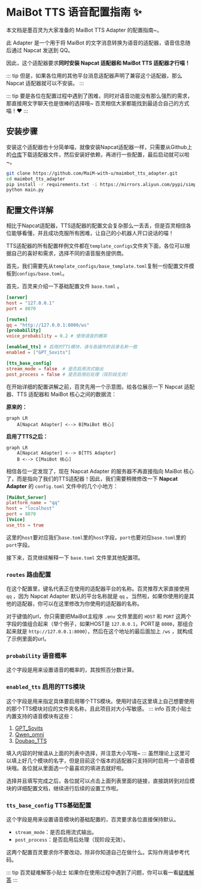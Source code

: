 # MaiBot TTS 语音配置指南 ✨

本文档是墨百灵为大家准备的 MaiBot TTS Adapter 的配置指南~。

此 Adapter 是一个用于将 MaiBot 的文字消息转换为语音的适配器，语音信息随后通过 Napcat 发送到 QQ。

因此，这个适配器要求**同时安装 Napcat 适配器和 MaiBot TTS 适配器才行喵！**

::: tip
但是，如果各位用的其他平台消息适配器声明了兼容这个适配器，那么 Napcat 适配器就可以不安装。
:::

::: tip
要是各位在配置过程中遇到了困难，同时对语音功能没有那么强烈的需求，那直接用文字聊天也是很棒的选择哦~ 百灵相信大家都能找到最适合自己的方式喵！❤️
:::


## 安装步骤
安装这个适配器也十分简单喵，就像安装Napcat适配器一样，只需要从Github上的[仓库](https://github.com/MaiM-with-u/maimbot_tts_adapter)下载适配器文件，然后安装好依赖，再进行一些配置，最后启动就可以啦~。
```bash
git clone https://github.com/MaiM-with-u/maimbot_tts_adapter.git
cd maimbot_tts_adapter
pip install -r requirements.txt -i https://mirrors.aliyun.com/pypi/simple --upgrade
python main.py
```

## 配置文件详解

相比于Napcat适配器，TTS适配器的配置文会复杂那么一丢丢，但是百灵相信各位能够看懂，并且成功克服所有困难，让自己的小机器人开口说话的喵！

TTS适配器的所有配置样例文件都在`template_configs`文件夹下面，各位可以根据自己的喜好和需求，选择不同的语音服务提供商。

首先，我们需要先从`template_configs/base_template.toml`复制一份配置文件模板到`configs/base.toml`。

首先，百灵来介绍一下基础配置文件 `base.toml` 。
```toml
[server]
host = "127.0.0.1"
port = 8070

[routes]
qq = "http://127.0.0.1:8000/ws"
[probability]
voice_probability = 0.2 # 使用语音的概率

[enabled_tts] # 启用的TTS模块，请与各插件的目录名称一致
enabled = ["GPT_Sovits"]

[tts_base_config]
stream_mode = false  # 是否启用流式输出
post_process = false # 是否启用后处理（现阶段无效）
```

在开始详细的配置讲解之前，百灵先用一个示意图，给各位展示一下 Napcat 适配器、TTS 适配器和 MaiBot 核心之间的数据流：

**原来的：**

```mermaid
graph LR
    A[Napcat Adapter] <--> B[MaiBot 核心]
```

**启用了TTS之后：**

```mermaid
graph LR
    A[Napcat Adapter] <--> B[TTS Adapter]
    B <--> C[MaiBot 核心]
```

相信各位一定发现了，现在 Napcat Adapter 的服务器不再直接指向 MaiBot 核心了，而是指向了我们的TTS适配器！因此，我们需要稍微修改一下 **Napcat Adapter** 的 `config.toml` 文件中的几个小地方：

```toml
[MaiBot_Server]
platform_name = "qq"
host = "localhost"
port = 8070
[Voice]
use_tts = true
```

这里的`host`要对应我们`base.toml`里的`host`字段，`port`也要对应`base.toml`里的`port`字段。

接下来，百灵继续解释一下 `base.toml` 文件里其他配置项。

### `routes` 路由配置
在这个配置里，键名代表正在使用的适配器平台的名称。百灵推荐大家直接使用 `qq` ，因为 Napcat Adapter 默认的平台名称就是 `qq` 。当然啦，如果你使用的是其他的适配器，你可以在这里修改为你使用的适配器的名称。

对于键值的url，你只需要把MaiBot主程序 `.env` 文件里面的 `HOST` 和 `PORT` 这两个字段的值组合起来（举个例子，如果HOST是 `127.0.0.1`，PORT是 `8000`，那组合起来就是 `http://127.0.0.1:8000`），然后在这个地址的最后面加上 `/ws` ，就构成了示例里面的url。

### `probability` 语音概率
这个字段是用来设置语音的概率的，其按照百分数计算。

### `enabled_tts` 启用的TTS模块
这个字段是用来指定具体要启用哪个TTS模块。使用时请在这里填上自己想要使用的那个TTS模块对应的文件夹名称，且此项目对大小写敏感。
::: info 百灵小贴士
内置支持的语音模块有这些：
1. [GPT_Sovits](./gpt_sovits) 
2. [Qwen_omni](./qwen_omni)
3. [Doubao_TTS](./doubao_tts)

填入内容的时候请从上面的列表中选择，并注意大小写哦~
:::
虽然理论上这里可以填上好几个模块的名字，但是目前这个版本的适配器只支持同时启用一个语音模块哦。各位就从里面选一个最喜欢的填进去就好啦。

选择并且填写完成之后，各位就可以点击上面列表里面的链接，直接跳转到对应模块的详细配置文档，继续进行后续的设置工作啦。

### `tts_base_config` TTS基础配置
这个字段是用来设置语音模块的基础配置的，百灵要求各位直接保持默认。

- `stream_mode`：是否启用流式输出。
- `post_process`：是否启用后处理（现阶段无效）。

这两个配置百灵要求你不要改动，除非你知道自己在做什么。实际作用请参考代码。

::: tip 百灵疑难解答小贴士
如果你在使用过程中遇到了问题，你可以看一看[疑难解答](/faq/maibot-tts-adapter/index)
:::